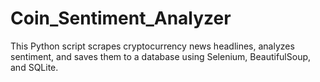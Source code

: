 # Coin_Sentiment_Analyzer
This Python script scrapes cryptocurrency news headlines, analyzes sentiment, and saves them to a database using Selenium, BeautifulSoup, and SQLite.
